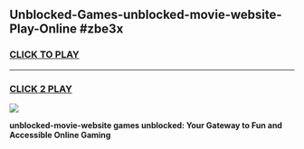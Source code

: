 
## Unblocked-Games-unblocked-movie-website-Play-Online #zbe3x
<h3>
<a href="https://news.freeplayer.one?title=unblocked-movie-website&ref=3">CLICK TO PLAY</a></h3>
<hr>

<h3>
<a href="https://news.freeplayer.one?title=unblocked-movie-website&ref=3">CLICK 2 PLAY</a>
  
</h3>

<a href="https://news.freeplayer.one?title=unblocked-movie-website&ref=3"><img src="https://clearcache.store/games.png"></a>


**unblocked-movie-website games unblocked: Your Gateway to Fun and Accessible Online Gaming**
